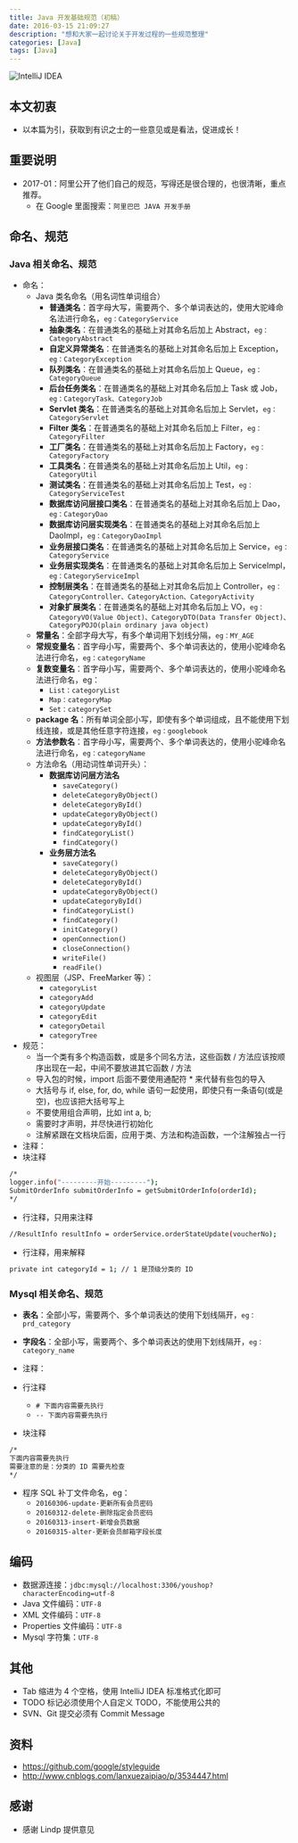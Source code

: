 ```yaml
---
title: Java 开发基础规范（初稿）
date: 2016-03-15 21:09:27
description: "想和大家一起讨论关于开发过程的一些规范整理"
categories: [Java]
tags: [Java]
---
```



<!-- more -->


![IntelliJ IDEA](http://img.youmeek.com/2016/java-style.jpg)


## 本文初衷

- 以本篇为引，获取到有识之士的一些意见或是看法，促进成长！


## 重要说明

- 2017-01：阿里公开了他们自己的规范，写得还是很合理的，也很清晰，重点推荐。
	- 在 Google 里面搜索：`阿里巴巴 JAVA 开发手册`

## 命名、规范


### Java 相关命名、规范

- 命名：
    - Java 类名命名（用名词性单词组合）
        - **普通类名**：首字母大写，需要两个、多个单词表达的，使用大驼峰命名法进行命名，`eg：CategoryService`
        - **抽象类名**：在普通类名的基础上对其命名后加上 Abstract，`eg：CategoryAbstract`
        - **自定义异常类名**：在普通类名的基础上对其命名后加上 Exception，`eg：CategoryException`
        - **队列类名**：在普通类名的基础上对其命名后加上 Queue，`eg：CategoryQueue`
        - **后台任务类名**：在普通类名的基础上对其命名后加上 Task 或 Job，`eg：CategoryTask、CategoryJob`
        - **Servlet 类名**：在普通类名的基础上对其命名后加上 Servlet，`eg：CategoryServlet`
        - **Filter 类名**：在普通类名的基础上对其命名后加上 Filter，`eg：CategoryFilter`
        - **工厂类名**：在普通类名的基础上对其命名后加上 Factory，`eg：CategoryFactory`
        - **工具类名**：在普通类名的基础上对其命名后加上 Util，`eg：CategoryUtil`
        - **测试类名**：在普通类名的基础上对其命名后加上 Test，`eg：CategoryServiceTest`
        - **数据库访问层接口类名**：在普通类名的基础上对其命名后加上 Dao，`eg：CategoryDao`
        - **数据库访问层实现类名**：在普通类名的基础上对其命名后加上 DaoImpl，`eg：CategoryDaoImpl`
        - **业务层接口类名**：在普通类名的基础上对其命名后加上 Service，`eg：CategoryService`
        - **业务层实现类名**：在普通类名的基础上对其命名后加上 ServiceImpl，`eg：CategoryServiceImpl`
        - **控制层类名**：在普通类名的基础上对其命名后加上 Controller，`eg：CategoryController、CategoryAction、CategoryActivity`
        - **对象扩展类名**：在普通类名的基础上对其命名后加上 VO，`eg：CategoryVO(Value Object)、CategoryDTO(Data Transfer Object)、CategoryPOJO(plain ordinary java object)`
    - **常量名**：全部字母大写，有多个单词用下划线分隔，`eg：MY_AGE`
    - **常规变量名**：首字母小写，需要两个、多个单词表达的，使用小驼峰命名法进行命名，`eg：categoryName`
    - **复数变量名**：首字母小写，需要两个、多个单词表达的，使用小驼峰命名法进行命名，eg：
        - `List：categoryList`
        - `Map：categoryMap`
        - `Set：categorySet`
    - **package 名**：所有单词全部小写，即使有多个单词组成，且不能使用下划线连接，或是其他任意字符连接，`eg：googlebook`
    - **方法参数名**：首字母小写，需要两个、多个单词表达的，使用小驼峰命名法进行命名，`eg：categoryName`
    - 方法命名（用动词性单词开头）：
        - **数据库访问层方法名**
            - `saveCategory()`
            - `deleteCategoryByObject()`
            - `deleteCategoryById()`
            - `updateCategoryByObject()`
            - `updateCategoryById()`
            - `findCategoryList()`
            - `findCategory()`
        - **业务层方法名**
            - `saveCategory()`
            - `deleteCategoryByObject()`
            - `deleteCategoryById()`
            - `updateCategoryByObject()`
            - `updateCategoryById()`
            - `findCategoryList()`
            - `findCategory()`
            - `initCategory()`
            - `openConnection()`
            - `closeConnection()`
            - `writeFile()`
            - `readFile()`
    - 视图层（JSP、FreeMarker 等）：
        - `categoryList`
        - `categoryAdd`
        - `categoryUpdate`
        - `categoryEdit`
        - `categoryDetail`
        - `categoryTree`
- 规范：
    - 当一个类有多个构造函数，或是多个同名方法，这些函数 / 方法应该按顺序出现在一起，中间不要放进其它函数 / 方法
    - 导入包的时候，import 后面不要使用通配符 * 来代替有些包的导入
    - 大括号与 if, else, for, do, while 语句一起使用，即使只有一条语句(或是空)，也应该把大括号写上
    - 不要使用组合声明，比如 int a, b;
    - 需要时才声明，并尽快进行初始化
    - 注解紧跟在文档块后面，应用于类、方法和构造函数，一个注解独占一行
- 注释：
- 块注释

``` bash
/*
logger.info("---------开始---------");
SubmitOrderInfo submitOrderInfo = getSubmitOrderInfo(orderId);
*/
```

- 行注释，只用来注释

``` bash
//ResultInfo resultInfo = orderService.orderStateUpdate(voucherNo);
```

- 行注释，用来解释

``` bash
private int categoryId = 1; // 1 是顶级分类的 ID
```


### Mysql 相关命名、规范


- **表名**：全部小写，需要两个、多个单词表达的使用下划线隔开，`eg：prd_category`
- **字段名**：全部小写，需要两个、多个单词表达的使用下划线隔开，`eg：category_name`
- 注释：
- 行注释
    - `# 下面内容需要先执行`
    - `-- 下面内容需要先执行`

- 块注释

``` bash
/*
下面内容需要先执行
需要注意的是：分类的 ID 需要先检查
*/
```

- 程序 SQL 补丁文件命名，eg：
    - `20160306-update-更新所有会员密码`
    - `20160312-delete-删除指定会员密码`
    - `20160313-insert-新增会员数据`
    - `20160315-alter-更新会员邮箱字段长度`


## 编码

- 数据源连接：`jdbc:mysql://localhost:3306/youshop?characterEncoding=utf-8`
- Java 文件编码：`UTF-8`
- XML 文件编码：`UTF-8`
- Properties 文件编码：`UTF-8`
- Mysql 字符集：`UTF-8`



## 其他

- Tab 缩进为 4 个空格，使用 IntelliJ IDEA 标准格式化即可
- TODO 标记必须使用个人自定义 TODO，不能使用公共的
- SVN、Git 提交必须有 Commit Message


## 资料

- <https://github.com/google/styleguide>
- <http://www.cnblogs.com/lanxuezaipiao/p/3534447.html>

## 感谢

- 感谢 Lindp 提供意见
